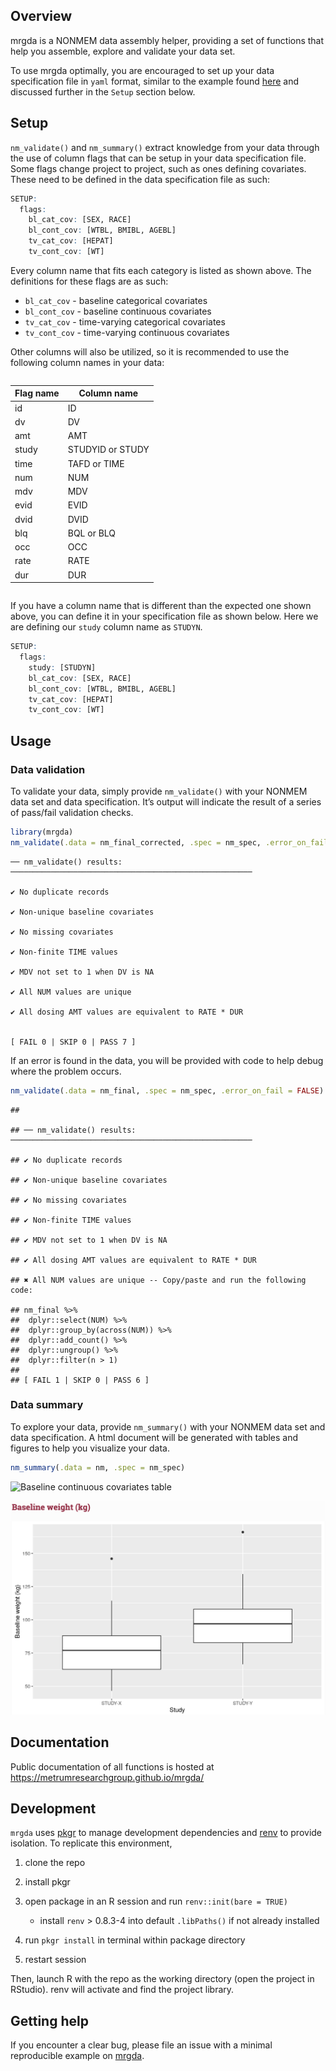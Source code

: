 
<!-- README.md is generated from README.Rmd. Please edit that file -->

## Overview

mrgda is a NONMEM data assembly helper, providing a set of functions
that help you assemble, explore and validate your data set.

To use mrgda optimally, you are encouraged to set up your data
specification file in `yaml` format, similar to the example found
[here](https://github.com/metrumresearchgroup/mrgda/blob/main/inst/derived/pk.yml)
and discussed further in the `Setup` section below.

## Setup

`nm_validate()` and `nm_summary()` extract knowledge from your data
through the use of column flags that can be setup in your data
specification file. Some flags change project to project, such as ones
defining covariates. These need to be defined in the data specification
file as such:

``` r
SETUP:
  flags:
    bl_cat_cov: [SEX, RACE]
    bl_cont_cov: [WTBL, BMIBL, AGEBL]
    tv_cat_cov: [HEPAT]
    tv_cont_cov: [WT]
```

Every column name that fits each category is listed as shown above. The
definitions for these flags are as such:

-   `bl_cat_cov` - baseline categorical covariates
-   `bl_cont_cov` - baseline continuous covariates
-   `tv_cat_cov` - time-varying categorical covariates
-   `tv_cont_cov` - time-varying continuous covariates

Other columns will also be utilized, so it is recommended to use the
following column names in your data:

<div id="mhfswmimef" style="overflow-x:auto;overflow-y:auto;width:auto;height:auto;">
<style>html {
  font-family: -apple-system, BlinkMacSystemFont, 'Segoe UI', Roboto, Oxygen, Ubuntu, Cantarell, 'Helvetica Neue', 'Fira Sans', 'Droid Sans', Arial, sans-serif;
}

#mhfswmimef .gt_table {
  display: table;
  border-collapse: collapse;
  margin-left: auto;
  margin-right: auto;
  color: #333333;
  font-size: 16px;
  font-weight: normal;
  font-style: normal;
  background-color: #FFFFFF;
  width: auto;
  border-top-style: solid;
  border-top-width: 2px;
  border-top-color: #A8A8A8;
  border-right-style: none;
  border-right-width: 2px;
  border-right-color: #D3D3D3;
  border-bottom-style: solid;
  border-bottom-width: 2px;
  border-bottom-color: #A8A8A8;
  border-left-style: none;
  border-left-width: 2px;
  border-left-color: #D3D3D3;
}

#mhfswmimef .gt_heading {
  background-color: #FFFFFF;
  text-align: center;
  border-bottom-color: #FFFFFF;
  border-left-style: none;
  border-left-width: 1px;
  border-left-color: #D3D3D3;
  border-right-style: none;
  border-right-width: 1px;
  border-right-color: #D3D3D3;
}

#mhfswmimef .gt_title {
  color: #333333;
  font-size: 125%;
  font-weight: initial;
  padding-top: 4px;
  padding-bottom: 4px;
  padding-left: 5px;
  padding-right: 5px;
  border-bottom-color: #FFFFFF;
  border-bottom-width: 0;
}

#mhfswmimef .gt_subtitle {
  color: #333333;
  font-size: 85%;
  font-weight: initial;
  padding-top: 0;
  padding-bottom: 6px;
  padding-left: 5px;
  padding-right: 5px;
  border-top-color: #FFFFFF;
  border-top-width: 0;
}

#mhfswmimef .gt_bottom_border {
  border-bottom-style: solid;
  border-bottom-width: 2px;
  border-bottom-color: #D3D3D3;
}

#mhfswmimef .gt_col_headings {
  border-top-style: solid;
  border-top-width: 2px;
  border-top-color: #D3D3D3;
  border-bottom-style: solid;
  border-bottom-width: 2px;
  border-bottom-color: #D3D3D3;
  border-left-style: none;
  border-left-width: 1px;
  border-left-color: #D3D3D3;
  border-right-style: none;
  border-right-width: 1px;
  border-right-color: #D3D3D3;
}

#mhfswmimef .gt_col_heading {
  color: #333333;
  background-color: #FFFFFF;
  font-size: 100%;
  font-weight: normal;
  text-transform: inherit;
  border-left-style: none;
  border-left-width: 1px;
  border-left-color: #D3D3D3;
  border-right-style: none;
  border-right-width: 1px;
  border-right-color: #D3D3D3;
  vertical-align: bottom;
  padding-top: 5px;
  padding-bottom: 6px;
  padding-left: 5px;
  padding-right: 5px;
  overflow-x: hidden;
}

#mhfswmimef .gt_column_spanner_outer {
  color: #333333;
  background-color: #FFFFFF;
  font-size: 100%;
  font-weight: normal;
  text-transform: inherit;
  padding-top: 0;
  padding-bottom: 0;
  padding-left: 4px;
  padding-right: 4px;
}

#mhfswmimef .gt_column_spanner_outer:first-child {
  padding-left: 0;
}

#mhfswmimef .gt_column_spanner_outer:last-child {
  padding-right: 0;
}

#mhfswmimef .gt_column_spanner {
  border-bottom-style: solid;
  border-bottom-width: 2px;
  border-bottom-color: #D3D3D3;
  vertical-align: bottom;
  padding-top: 5px;
  padding-bottom: 5px;
  overflow-x: hidden;
  display: inline-block;
  width: 100%;
}

#mhfswmimef .gt_group_heading {
  padding-top: 8px;
  padding-bottom: 8px;
  padding-left: 5px;
  padding-right: 5px;
  color: #333333;
  background-color: #FFFFFF;
  font-size: 100%;
  font-weight: initial;
  text-transform: inherit;
  border-top-style: solid;
  border-top-width: 2px;
  border-top-color: #D3D3D3;
  border-bottom-style: solid;
  border-bottom-width: 2px;
  border-bottom-color: #D3D3D3;
  border-left-style: none;
  border-left-width: 1px;
  border-left-color: #D3D3D3;
  border-right-style: none;
  border-right-width: 1px;
  border-right-color: #D3D3D3;
  vertical-align: middle;
}

#mhfswmimef .gt_empty_group_heading {
  padding: 0.5px;
  color: #333333;
  background-color: #FFFFFF;
  font-size: 100%;
  font-weight: initial;
  border-top-style: solid;
  border-top-width: 2px;
  border-top-color: #D3D3D3;
  border-bottom-style: solid;
  border-bottom-width: 2px;
  border-bottom-color: #D3D3D3;
  vertical-align: middle;
}

#mhfswmimef .gt_from_md > :first-child {
  margin-top: 0;
}

#mhfswmimef .gt_from_md > :last-child {
  margin-bottom: 0;
}

#mhfswmimef .gt_row {
  padding-top: 8px;
  padding-bottom: 8px;
  padding-left: 5px;
  padding-right: 5px;
  margin: 10px;
  border-top-style: solid;
  border-top-width: 1px;
  border-top-color: #D3D3D3;
  border-left-style: none;
  border-left-width: 1px;
  border-left-color: #D3D3D3;
  border-right-style: none;
  border-right-width: 1px;
  border-right-color: #D3D3D3;
  vertical-align: middle;
  overflow-x: hidden;
}

#mhfswmimef .gt_stub {
  color: #333333;
  background-color: #FFFFFF;
  font-size: 100%;
  font-weight: initial;
  text-transform: inherit;
  border-right-style: solid;
  border-right-width: 2px;
  border-right-color: #D3D3D3;
  padding-left: 5px;
  padding-right: 5px;
}

#mhfswmimef .gt_stub_row_group {
  color: #333333;
  background-color: #FFFFFF;
  font-size: 100%;
  font-weight: initial;
  text-transform: inherit;
  border-right-style: solid;
  border-right-width: 2px;
  border-right-color: #D3D3D3;
  padding-left: 5px;
  padding-right: 5px;
  vertical-align: top;
}

#mhfswmimef .gt_row_group_first td {
  border-top-width: 2px;
}

#mhfswmimef .gt_summary_row {
  color: #333333;
  background-color: #FFFFFF;
  text-transform: inherit;
  padding-top: 8px;
  padding-bottom: 8px;
  padding-left: 5px;
  padding-right: 5px;
}

#mhfswmimef .gt_first_summary_row {
  border-top-style: solid;
  border-top-color: #D3D3D3;
}

#mhfswmimef .gt_first_summary_row.thick {
  border-top-width: 2px;
}

#mhfswmimef .gt_last_summary_row {
  padding-top: 8px;
  padding-bottom: 8px;
  padding-left: 5px;
  padding-right: 5px;
  border-bottom-style: solid;
  border-bottom-width: 2px;
  border-bottom-color: #D3D3D3;
}

#mhfswmimef .gt_grand_summary_row {
  color: #333333;
  background-color: #FFFFFF;
  text-transform: inherit;
  padding-top: 8px;
  padding-bottom: 8px;
  padding-left: 5px;
  padding-right: 5px;
}

#mhfswmimef .gt_first_grand_summary_row {
  padding-top: 8px;
  padding-bottom: 8px;
  padding-left: 5px;
  padding-right: 5px;
  border-top-style: double;
  border-top-width: 6px;
  border-top-color: #D3D3D3;
}

#mhfswmimef .gt_striped {
  background-color: rgba(128, 128, 128, 0.05);
}

#mhfswmimef .gt_table_body {
  border-top-style: solid;
  border-top-width: 2px;
  border-top-color: #D3D3D3;
  border-bottom-style: solid;
  border-bottom-width: 2px;
  border-bottom-color: #D3D3D3;
}

#mhfswmimef .gt_footnotes {
  color: #333333;
  background-color: #FFFFFF;
  border-bottom-style: none;
  border-bottom-width: 2px;
  border-bottom-color: #D3D3D3;
  border-left-style: none;
  border-left-width: 2px;
  border-left-color: #D3D3D3;
  border-right-style: none;
  border-right-width: 2px;
  border-right-color: #D3D3D3;
}

#mhfswmimef .gt_footnote {
  margin: 0px;
  font-size: 90%;
  padding-left: 4px;
  padding-right: 4px;
  padding-left: 5px;
  padding-right: 5px;
}

#mhfswmimef .gt_sourcenotes {
  color: #333333;
  background-color: #FFFFFF;
  border-bottom-style: none;
  border-bottom-width: 2px;
  border-bottom-color: #D3D3D3;
  border-left-style: none;
  border-left-width: 2px;
  border-left-color: #D3D3D3;
  border-right-style: none;
  border-right-width: 2px;
  border-right-color: #D3D3D3;
}

#mhfswmimef .gt_sourcenote {
  font-size: 90%;
  padding-top: 4px;
  padding-bottom: 4px;
  padding-left: 5px;
  padding-right: 5px;
}

#mhfswmimef .gt_left {
  text-align: left;
}

#mhfswmimef .gt_center {
  text-align: center;
}

#mhfswmimef .gt_right {
  text-align: right;
  font-variant-numeric: tabular-nums;
}

#mhfswmimef .gt_font_normal {
  font-weight: normal;
}

#mhfswmimef .gt_font_bold {
  font-weight: bold;
}

#mhfswmimef .gt_font_italic {
  font-style: italic;
}

#mhfswmimef .gt_super {
  font-size: 65%;
}

#mhfswmimef .gt_footnote_marks {
  font-style: italic;
  font-weight: normal;
  font-size: 75%;
  vertical-align: 0.4em;
}

#mhfswmimef .gt_asterisk {
  font-size: 100%;
  vertical-align: 0;
}

#mhfswmimef .gt_indent_1 {
  text-indent: 5px;
}

#mhfswmimef .gt_indent_2 {
  text-indent: 10px;
}

#mhfswmimef .gt_indent_3 {
  text-indent: 15px;
}

#mhfswmimef .gt_indent_4 {
  text-indent: 20px;
}

#mhfswmimef .gt_indent_5 {
  text-indent: 25px;
}
</style>
<table class="gt_table">
  
  <thead class="gt_col_headings">
    <tr>
      <th class="gt_col_heading gt_columns_bottom_border gt_center" rowspan="1" colspan="1" scope="col">Flag name</th>
      <th class="gt_col_heading gt_columns_bottom_border gt_center" rowspan="1" colspan="1" scope="col">Column name</th>
    </tr>
  </thead>
  <tbody class="gt_table_body">
    <tr><td class="gt_row gt_center">id</td>
<td class="gt_row gt_center">ID</td></tr>
    <tr><td class="gt_row gt_center">dv</td>
<td class="gt_row gt_center">DV</td></tr>
    <tr><td class="gt_row gt_center">amt</td>
<td class="gt_row gt_center">AMT</td></tr>
    <tr><td class="gt_row gt_center">study</td>
<td class="gt_row gt_center">STUDYID or STUDY</td></tr>
    <tr><td class="gt_row gt_center">time</td>
<td class="gt_row gt_center">TAFD or TIME</td></tr>
    <tr><td class="gt_row gt_center">num</td>
<td class="gt_row gt_center">NUM</td></tr>
    <tr><td class="gt_row gt_center">mdv</td>
<td class="gt_row gt_center">MDV</td></tr>
    <tr><td class="gt_row gt_center">evid</td>
<td class="gt_row gt_center">EVID</td></tr>
    <tr><td class="gt_row gt_center">dvid</td>
<td class="gt_row gt_center">DVID</td></tr>
    <tr><td class="gt_row gt_center">blq</td>
<td class="gt_row gt_center">BQL or BLQ</td></tr>
    <tr><td class="gt_row gt_center">occ</td>
<td class="gt_row gt_center">OCC</td></tr>
    <tr><td class="gt_row gt_center">rate</td>
<td class="gt_row gt_center">RATE</td></tr>
    <tr><td class="gt_row gt_center">dur</td>
<td class="gt_row gt_center">DUR</td></tr>
  </tbody>
  
  
</table>
</div>

If you have a column name that is different than the expected one shown
above, you can define it in your specification file as shown below. Here
we are defining our `study` column name as `STUDYN`.

``` r
SETUP:
  flags:
    study: [STUDYN]
    bl_cat_cov: [SEX, RACE]
    bl_cont_cov: [WTBL, BMIBL, AGEBL]
    tv_cat_cov: [HEPAT]
    tv_cont_cov: [WT]
```

## Usage

### Data validation

To validate your data, simply provide `nm_validate()` with your NONMEM
data set and data specification. It’s output will indicate the result of
a series of pass/fail validation checks.

``` r
library(mrgda)
nm_validate(.data = nm_final_corrected, .spec = nm_spec, .error_on_fail = FALSE)
```

    ── nm_validate() results: ──────────────────────────────────────────────────────

    ✔ No duplicate records

    ✔ Non-unique baseline covariates

    ✔ No missing covariates

    ✔ Non-finite TIME values

    ✔ MDV not set to 1 when DV is NA

    ✔ All NUM values are unique

    ✔ All dosing AMT values are equivalent to RATE * DUR


    [ FAIL 0 | SKIP 0 | PASS 7 ]

If an error is found in the data, you will be provided with code to help
debug where the problem occurs.

``` r
nm_validate(.data = nm_final, .spec = nm_spec, .error_on_fail = FALSE)
```

    ## 

    ## ── nm_validate() results: ──────────────────────────────────────────────────────

    ## ✔ No duplicate records

    ## ✔ Non-unique baseline covariates

    ## ✔ No missing covariates

    ## ✔ Non-finite TIME values

    ## ✔ MDV not set to 1 when DV is NA

    ## ✔ All dosing AMT values are equivalent to RATE * DUR

    ## ✖ All NUM values are unique -- Copy/paste and run the following code:

    ## nm_final %>%
    ##  dplyr::select(NUM) %>%
    ##  dplyr::group_by(across(NUM)) %>%
    ##  dplyr::add_count() %>%
    ##  dplyr::ungroup() %>%
    ##  dplyr::filter(n > 1)
    ## 
    ## [ FAIL 1 | SKIP 0 | PASS 6 ]

### Data summary

To explore your data, provide `nm_summary()` with your NONMEM data set
and data specification. A html document will be generated with tables
and figures to help you visualize your data.

``` r
nm_summary(.data = nm, .spec = nm_spec)
```

![Baseline continuous covariates
table](man/figures/bl-cont-cov-table.png)

![Baseline continuous covariates figure](man/figures/cov-boxplot.png)

## Documentation

Public documentation of all functions is hosted at
<https://metrumresearchgroup.github.io/mrgda/>

## Development

`mrgda` uses [pkgr](https://github.com/metrumresearchgroup/pkgr) to
manage development dependencies and
[renv](https://rstudio.github.io/renv/) to provide isolation. To
replicate this environment,

1.  clone the repo

2.  install pkgr

3.  open package in an R session and run `renv::init(bare = TRUE)`

    -   install `renv` \> 0.8.3-4 into default `.libPaths()` if not
        already installed

4.  run `pkgr install` in terminal within package directory

5.  restart session

Then, launch R with the repo as the working directory (open the project
in RStudio). renv will activate and find the project library.

## Getting help

If you encounter a clear bug, please file an issue with a minimal
reproducible example on [mrgda](https://github.com/mrgda/issues).
